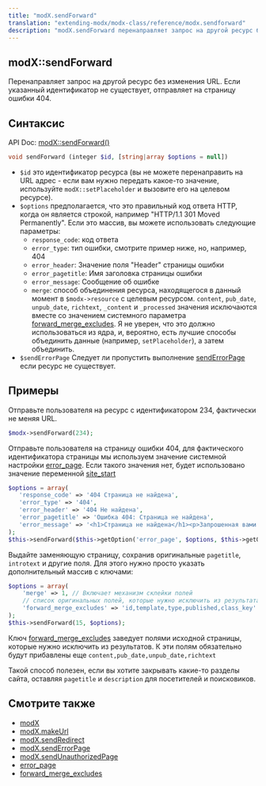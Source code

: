 ```yaml
---
title: "modX.sendForward"
translation: "extending-modx/modx-class/reference/modx.sendforward"
description: "modX.sendForward перенаправляет запрос на другой ресурс без изменения URL"
---
```


## modX::sendForward

Перенаправляет запрос на другой ресурс без изменения URL. Если указанный идентификатор не существует, отправляет на страницу ошибки 404.

## Синтаксис

API Doc: [modX::sendForward()](http://api.modx.com/revolution/2.2/db_core_model_modx_modx.class.html#%5CmodX::sendForward())

``` php
void sendForward (integer $id, [string|array $options = null])
```

- `$id` это идентификатор ресурса (вы не можете перенаправить на URL адрес - если вам нужно передать какое-то значение, используйте `modX::setPlaceholder` и вызовите его на целевом ресурсе).
- `$options` предполагается, что это правильный код ответа HTTP, когда он является строкой, например "HTTP/1.1 301 Moved Permanently". Если это массив, вы можете использовать следующие параметры:
    - `response_code`: код ответа
    - `error_type`: тип ошибки, смотрите пример ниже, но, например, 404
    - `error_header`: Значение поля "Header" страницы ошибки
    - `error_pagetitle`: Имя заголовка страницы ошибки
    - `error_message`: Сообщение об ошибке
    - `merge`: способ объединения ресурса, находящегося в данный момент в `$modx->resource` с целевым ресурсом. `content`, `pub_date`, `unpub_date`, `richtext`, `_content` и `_processed` значения исключаются вместе со значением системного параметра [forward_merge_excludes](building-sites/settings/forward_merge_excludes). Я не уверен, что это должно использоваться из ядра, и, вероятно, есть лучшие способы объединить данные (например, `setPlaceholder`), а затем объединить.
- `$sendErrorPage` Следует ли пропустить выполнение [sendErrorPage](extending-modx/modx-class/reference/modx.senderrorpage "modX.sendErrorPage") если ресурс не существует.
   
## Примеры

Отправьте пользователя на ресурс с идентификатором 234, фактически не меняя URL.

``` php
$modx->sendForward(234);
```

Отправьте пользователя на страницу ошибки 404, для фактического идентификатора страницы мы используем значение системной настройки [error_page](building-sites/settings/error_page). Если такого значения нет,
будет использовано значение переменной [site_start](building-sites/settings/site_start)

``` php
$options = array(
   'response_code' => '404 Страница не найдена',
   'error_type' => '404',
   'error_header' => '404 Не найдена',
   'error_pagetitle' => 'Ошибка 404: Страница не найдена',
   'error_message' => '<h1>Страница не найдена</h1><p>Запрошенная вами страница не найдена.</p>'
);
$this->sendForward($this->getOption('error_page', $options, $this->getOption('site_start')), $options, false);
```

Выдайте заменяющую страницу, сохранив оригинальные `pagetitle`, `introtext` и другие поля. Для этого нужно просто указать дополнительный массив с ключами:

``` php
$options = array(
	'merge' => 1, // Включает механизм склейки полей
	// список оригинальных полей, которые нужно исключить из результата
	'forward_merge_excludes' => 'id,template,type,published,class_key'
);
$this->sendForward(15, $options);
```

Ключ [forward_merge_excludes](building-sites/settings/forward_merge_excludes) заведует полями исходной страницы, которые нужно исключить из результатов. К эти полям обязательно будут прибавлены еще `content,pub_date,unpub_date,richtext`

Такой способ полезен, если вы хотите закрывать какие-то разделы сайта, оставляя `pagetitle` и `description` для посетителей и поисковиков.


## Смотрите также

- [modX](extending-modx/core-model/modx "modX")
- [modX.makeUrl](extending-modx/modx-class/reference/modx.makeurl "modX.makeUrl")
- [modX.sendRedirect](extending-modx/modx-class/reference/modx.sendredirect "modX.sendRedirect")
- [modX.sendErrorPage](extending-modx/modx-class/reference/modx.senderrorpage "modX.sendErrorPage")
- [modX.sendUnauthorizedPage](extending-modx/modx-class/reference/modx.sendunauthorizedpage)
- [error_page](building-sites/settings/error_page)
- [forward_merge_excludes](building-sites/settings/forward_merge_excludes)
